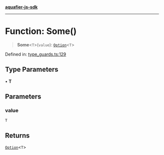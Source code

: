[**aquafier-js-sdk**](../README.md)

***

# Function: Some()

> **Some**\<`T`\>(`value`): [`Option`](../type-aliases/Option.md)\<`T`\>

Defined in: [type\_guards.ts:129](https://github.com/inblockio/aqua-verifier-js-lib/blob/8585c670e387bba02324c5d1649cefbfbcc39ce3/src/type_guards.ts#L129)

## Type Parameters

• **T**

## Parameters

### value

`T`

## Returns

[`Option`](../type-aliases/Option.md)\<`T`\>
